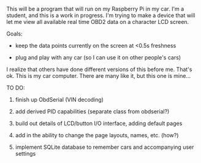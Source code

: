 This will be a program that will run on my Raspberry Pi in my car. I'm a student, and this is a work in progress.
I'm trying to make a device that will let me view all available real time OBD2 data on a character LCD screen.



Goals:

- keep the data points currently on the screen at <0.5s freshness

- plug and play with any car (so I can use it on other people's cars)



I realize that others have done different versions of this before me. 
That's ok. 
This is my car computer. There are many like it, but this one is mine...



TO DO:
1) finish up ObdSerial (VIN decoding)

2) add derived PID capabilities (separate class from obdserial?)

3) build out details of LCD/button I/O interface, adding default pages

4) add in the ability to change the page layouts, names, etc. (how?)

5) implement SQLite database to remember cars and accompanying user settings


